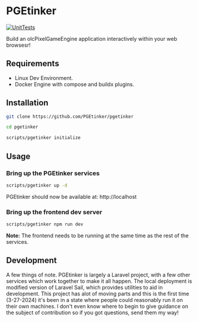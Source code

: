 # PGEtinker
[![UnitTests](https://github.com/PGEtinker/pgetinker/actions/workflows/unit-tests.yml/badge.svg)](https://github.com/PGEtinker/pgetinker/actions/workflows/unit-tests.yml)

Build an olcPixelGameEngine application interactively within your web browsesr!

## Requirements
* Linux Dev Environment.
* Docker Engine with compose and buildx plugins.

## Installation

```bash
git clone https://github.com/PGEtinker/pgetinker

cd pgetinker

scripts/pgetinker initialize
```

## Usage

### Bring up the PGEtinker services
```bash
scripts/pgetinker up -d
```
PGEtinker should now be available at: http://localhost

### Bring up the frontend dev server
```bash
scripts/pgetinker npm run dev
```
**Note:** The frontend needs to be running at the same time as the rest of the services. 

## Development

A few things of note. PGEtinker is largely a Laravel project, with a few other services which work together to make it all happen. The local deployment is modified version of Laravel Sail, which provides utilities to aid in development. This project has alot of moving parts and this is the first time (3-27-2024) it's been in a state where people could reasonably run it on their own machines. I don't even know where to begin to give guidance on the subject of contribution so if you got questions, send them my way!
